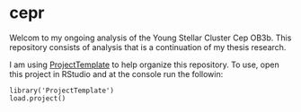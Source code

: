 # cepr

Welcom to my ongoing analysis of the Young Stellar Cluster Cep OB3b.  This repository consists of analysis that is a continuation of my thesis research.  

I am using [ProjectTemplate](http://projecttemplate.net/) to help organize this repository.  To use, open this project in RStudio and at the console run the followin:

	library('ProjectTemplate')
	load.project()

